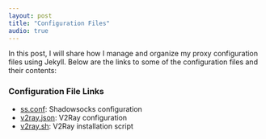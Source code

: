 ```yaml
---
layout: post
title: "Configuration Files"
audio: true
---
```


In this post, I will share how I manage and organize my proxy configuration files using Jekyll. Below are the links to some of the configuration files and their contents:

### Configuration File Links

- [ss.conf](assets/confs/ss.conf): Shadowsocks configuration
- [v2ray.json](assets/confs/v2ray.json): V2Ray configuration
- [v2ray.sh](assets/confs/v2ray.sh): V2Ray installation script

